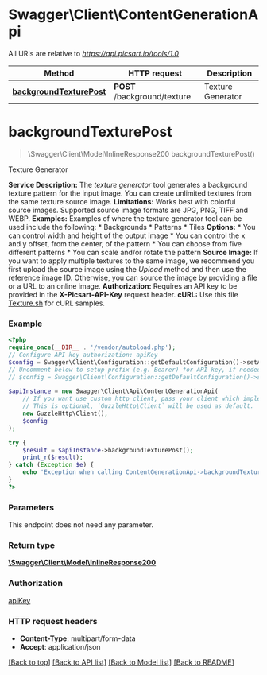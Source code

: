 # Swagger\Client\ContentGenerationApi

All URIs are relative to *https://api.picsart.io/tools/1.0*

Method | HTTP request | Description
------------- | ------------- | -------------
[**backgroundTexturePost**](ContentGenerationApi.md#backgroundtexturepost) | **POST** /background/texture | Texture Generator

# **backgroundTexturePost**
> \Swagger\Client\Model\InlineResponse200 backgroundTexturePost()

Texture Generator

**Service Description:**   The *texture generator* tool generates a background texture pattern for the input image. You can create unlimited textures from the same texture source image.  **Limitations:** Works best with colorful source images. Supported source image formats are JPG, PNG, TIFF and WEBP.  **Examples:**      Examples of where the texture generator tool can be used include the following:   * Backgrounds   * Patterns   * Tiles  **Options:**   * You can control width and height of the output image   * You can control the x and y offset, from the center, of the pattern   * You can choose from five different patterns   * You can scale and/or rotate the pattern  **Source Image:**   If you want to apply multiple textures to the same image, we recommend you first upload the source image using the *Upload* method and then use the reference image ID. Otherwise, you can source the image by providing a file or a URL to an online image.  **Authorization:**     Requires an API key to be provided in the **X-Picsart-API-Key** request header.  **cURL:**    Use this file [Texture.sh](https://picsart.io/files/api-samples-curl-Texture.sh) for cURL samples.

### Example
```php
<?php
require_once(__DIR__ . '/vendor/autoload.php');
// Configure API key authorization: apiKey
$config = Swagger\Client\Configuration::getDefaultConfiguration()->setApiKey('X-Picsart-API-Key', 'YOUR_API_KEY');
// Uncomment below to setup prefix (e.g. Bearer) for API key, if needed
// $config = Swagger\Client\Configuration::getDefaultConfiguration()->setApiKeyPrefix('X-Picsart-API-Key', 'Bearer');

$apiInstance = new Swagger\Client\Api\ContentGenerationApi(
    // If you want use custom http client, pass your client which implements `GuzzleHttp\ClientInterface`.
    // This is optional, `GuzzleHttp\Client` will be used as default.
    new GuzzleHttp\Client(),
    $config
);

try {
    $result = $apiInstance->backgroundTexturePost();
    print_r($result);
} catch (Exception $e) {
    echo 'Exception when calling ContentGenerationApi->backgroundTexturePost: ', $e->getMessage(), PHP_EOL;
}
?>
```

### Parameters
This endpoint does not need any parameter.

### Return type

[**\Swagger\Client\Model\InlineResponse200**](../Model/InlineResponse200.md)

### Authorization

[apiKey](../../README.md#apiKey)

### HTTP request headers

 - **Content-Type**: multipart/form-data
 - **Accept**: application/json

[[Back to top]](#) [[Back to API list]](../../README.md#documentation-for-api-endpoints) [[Back to Model list]](../../README.md#documentation-for-models) [[Back to README]](../../README.md)

